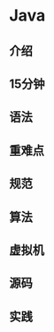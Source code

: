 #   Java

##  介绍



##  15分钟



##  语法




##  重难点



##  规范




##  算法




##  虚拟机





##  源码




##  实践


